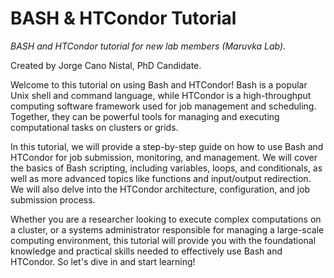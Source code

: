 # BASH & HTCondor Tutorial
*BASH and HTCondor tutorial for new lab members (Maruvka Lab).*

Created by Jorge Cano Nistal, PhD Candidate.



Welcome to this tutorial on using Bash and HTCondor! Bash is a popular Unix shell and command language, while HTCondor is a high-throughput computing software framework used for job management and scheduling. Together, they can be powerful tools for managing and executing computational tasks on clusters or grids.

In this tutorial, we will provide a step-by-step guide on how to use Bash and HTCondor for job submission, monitoring, and management. We will cover the basics of Bash scripting, including variables, loops, and conditionals, as well as more advanced topics like functions and input/output redirection. We will also delve into the HTCondor architecture, configuration, and job submission process.

Whether you are a researcher looking to execute complex computations on a cluster, or a systems administrator responsible for managing a large-scale computing environment, this tutorial will provide you with the foundational knowledge and practical skills needed to effectively use Bash and HTCondor. So let's dive in and start learning!
